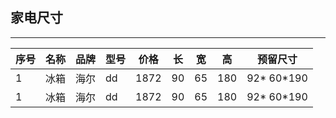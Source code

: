 ## 家电尺寸
-------------------------------------------------------------
|序号| 名称| 品牌| 型号| 价格| 长 | 宽 | 高 | 预留尺寸|    
| ---- |----|----|-----|-----|---|----|----|--------|
|1| 冰箱| 海尔| dd| 1872| 90 | 65 | 180 |92* 60*190 |
|1| 冰箱| 海尔| dd| 1872| 90 | 65 | 180 |92* 60*190 |
